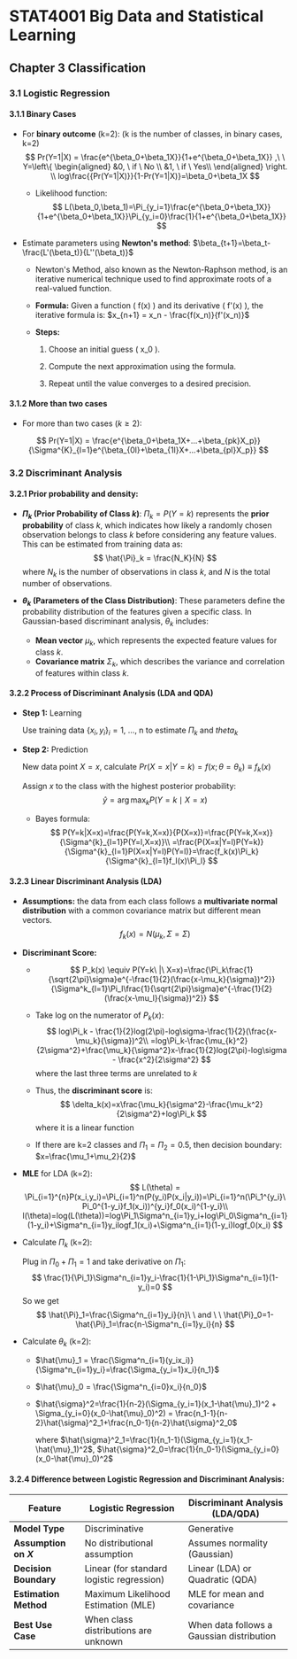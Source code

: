 # STAT4001 Big Data and Statistical Learning



## Chapter 3 Classification



### 3.1 Logistic Regression

#### 3.1.1 Binary Cases

* For **binary outcome** (k=2): (k is the number of classes, in binary cases, k=2)
  $$
  Pr(Y=1|X) = \frac{e^{\beta_0+\beta_1X}}{1+e^{\beta_0+\beta_1X}} ,\ \ 
  Y=\left\{
  \begin{aligned}
  &0, \ if \ No \\
  &1,  \ if \ Yes\\
  \end{aligned}
  \right.
  \\
  log\frac{{Pr(Y=1|X)}}{1-Pr(Y=1|X)}=\beta_0+\beta_1X
  $$

  - Likelihood function: 
    $$
    L(\beta_0,\beta_1)=\Pi_{y_i=1}\frac{e^{\beta_0+\beta_1X}}{1+e^{\beta_0+\beta_1X}}\Pi_{y_i=0}\frac{1}{1+e^{\beta_0+\beta_1X}}
    $$

* Estimate parameters using **Newton's method**: $\beta_{t+1}=\beta_t-\frac{L'(\beta_t)}{L''(\beta_t)}$

  - Newton's Method, also known as the Newton-Raphson method, is an iterative numerical technique used to find approximate roots of a real-valued function.

  - **Formula:** Given a function \( f(x) \) and its derivative \( f'(x) \), the iterative formula is:  $x_{n+1} = x_n - \frac{f(x_n)}{f'(x_n)}$

  - **Steps:**

    1. Choose an initial guess \( x_0 \).

    2. Compute the next approximation using the formula.

    3. Repeat until the value converges to a desired precision.



#### 3.1.2 More than two cases

* For more than two cases ($k\geq 2$):

$$
Pr(Y=1|X) = \frac{e^{\beta_0+\beta_1X+...+\beta_{pk}X_p}}{\Sigma^{K}_{l=1}e^{\beta_{0l}+\beta_{1l}X+...+\beta_{pl}X_p}}
$$



### 3.2 Discriminant Analysis

#### 3.2.1 Prior probability and density:

* **$\Pi_k$ (Prior Probability of Class $k$)**:
  $\Pi_k=P(Y=k)$ represents the **prior probability** of class $k$, which indicates how likely a randomly chosen observation belongs to class $k$ before considering any feature values. This can be estimated from training data as:
  $$
  \hat{\Pi}_k = \frac{N_K}{N}
  $$
  where $N_k$ is the number of observations in class $k$, and $N$ is the total number of observations.

* **$\theta_k$ (Parameters of the Class Distribution)**:
  These parameters define the probability distribution of the features given a specific class. In Gaussian-based discriminant analysis, $\theta_k$ includes:
  * **Mean vector** $\mu_k$, which represents the expected feature values for class $k$.
  * **Covariance matrix** $\Sigma_k$, which describes the variance and correlation of features within class $k$.

#### 3.2.2 Process of Discriminant Analysis (LDA and QDA)

* **Step 1:** Learning

  Use training data $\{x_i,y_i\}_i=1$, ..., n to estimate $\Pi_k$ and $theta_k$

* **Step 2:** Prediction

  New data point $X=x$, calculate $Pr(X=x|Y=k)=f(x;\theta = \theta_k) \equiv f_k(x)$

  Assign $x$ to the class with the highest posterior probability:
  $$
  \hat{y} = \arg\max_k P(Y = k \mid X = x)
  $$

  * Bayes formula:
    $$
    P(Y=k|X=x)=\frac{P(Y=k,X=x)}{P(X=x)}=\frac{P(Y=k,X=x)}{\Sigma^{k}_{l=1}P(Y=l,X=x)}\\
    =\frac{P(X=x|Y=l)P(Y=k)}{\Sigma^{k}_{l=1}P(X=x|Y=l)P(Y=l)}=\frac{f_k(x)\Pi_k}{\Sigma^{k}_{l=1}f_l(x)\Pi_l}
    $$



#### 3.2.3 Linear Discriminant Analysis (LDA)

* **Assumptions:** the data from each class follows a **multivariate normal distribution** with a common covariance matrix but different mean vectors.
  $$
  f_k(x) = N(\mu_k, \Sigma = \Sigma)
  $$

* **Discriminant Score:**

  * $$
    P_k(x) \equiv P(Y=k\ |\ X=x)=\frac{\Pi_k\frac{1}{\sqrt{2\pi}\sigma}e^{-\frac{1}{2}(\frac{x-\mu_k}{\sigma})^2}}{\Sigma^k_{l=1}\Pi_l\frac{1}{\sqrt{2\pi}\sigma}e^{-\frac{1}{2}(\frac{x-\mu_l}{\sigma})^2}}
    $$

  * Take log on the numerator of $P_k(x)$:
    $$
    log\Pi_k - \frac{1}{2}log(2\pi)-log\sigma-\frac{1}{2}(\frac{x-\mu_k}{\sigma})^2\\
    =log\Pi_k-\frac{\mu_{k}^2}{2\sigma^2}+\frac{\mu_k}{\sigma^2}x-\frac{1}{2}log(2\pi)-log\sigma - \frac{x^2}{2\sigma^2}
    $$
    where the last three terms are unrelated to $k$

  * Thus, the **discriminant score** is:
    $$
    \delta_k(x)=x\frac{\mu_k}{\sigma^2}-\frac{\mu_k^2}{2\sigma^2}+log\Pi_k
    $$
    where it is a linear function

  * If there are k=2 classes and $\Pi_1=\Pi_2=0.5$, then decision boundary: $x=\frac{\mu_1+\mu_2}{2}$

* **MLE** for LDA (k=2):
  $$
  L(\theta) = \Pi_{i=1}^{n}P(x_i,y_i)=\Pi_{i=1}^n(P(y_i)P(x_i|y_i))=\Pi_{i=1}^n(\Pi_1^{y_i}\Pi_0^{1-y_i}f_1(x_i))^{y_i}f_0(x_i)^{1-y_i}\\
  l(\theta)=log(L(\theta))=log\Pi_1\Sigma^n_{i=1}y_i+log\Pi_0\Sigma^n_{i=1}(1-y_i)+\Sigma^n_{i=1}y_ilogf_1(x_i)+\Sigma^n_{i=1}(1-y_i)logf_0(x_i)
  $$

* Calculate $\Pi_k$ (k=2):

  Plug in $\Pi_0+\Pi_1=1$ and take derivative on  $\Pi_1$:
  $$
  \frac{1}{\Pi_1}\Sigma^n_{i=1}y_i-\frac{1}{1-\Pi_1}\Sigma^n_{i=1}(1-y_i)=0
  $$
  So we get
  $$
  \hat{\Pi}_1=\frac{\Sigma^n_{i=1}y_i}{n}\ \ and \ \ \hat{\Pi}_0=1-\hat{\Pi}_1=\frac{n-\Sigma^n_{i=1}y_i}{n}
  $$

* Calculate $\theta_k$ (k=2):

  * $\hat{\mu}_1 = \frac{\Sigma^n_{i=1}(y_ix_i)}{\Sigma^n_{i=1}y_i}=\frac{\Sigma_{y_i=1}x_i}{n_1}$
  * $\hat{\mu}_0 = \frac{\Sigma^n_{i=0}x_i}{n_0}$

  * $\hat{\sigma}^2=\frac{1}{n-2}(\Sigma_{y_i=1}(x_1-\hat{\mu}_1)^2 + \Sigma_{y_i=0}(x_0-\hat{\mu}_0)^2) = \frac{n_1-1}{n-2}\hat{\sigma}^2_1+\frac{n_0-1}{n-2}\hat{\sigma}^2_0$

    where $\hat{\sigma}^2_1=\frac{1}{n_1-1}(\Sigma_{y_i=1}(x_1-\hat{\mu}_1)^2$,  $\hat{\sigma}^2_0=\frac{1}{n_0-1}(\Sigma_{y_i=0}(x_0-\hat{\mu}_0)^2$

#### 3.2.4 Difference between Logistic Regression and Discriminant Analysis:

| Feature               | Logistic Regression                       | Discriminant Analysis (LDA/QDA)           |
| --------------------- | ----------------------------------------- | ----------------------------------------- |
| **Model Type**        | Discriminative                            | Generative                                |
| **Assumption on $X$** | No distributional assumption              | Assumes normality (Gaussian)              |
| **Decision Boundary** | Linear (for standard logistic regression) | Linear (LDA) or Quadratic (QDA)           |
| **Estimation Method** | Maximum Likelihood Estimation (MLE)       | MLE for mean and covariance               |
| **Best Use Case**     | When class distributions are unknown      | When data follows a Gaussian distribution |


